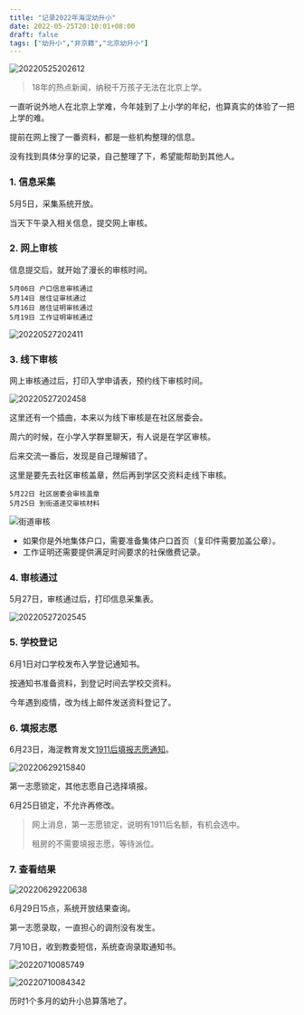 ```yaml
---
title: "记录2022年海淀幼升小"
date: 2022-05-25T20:10:01+08:00
draft: false
tags: ["幼升小","非京籍","北京幼升小"]
---
```


![20220525202612](20220525202612.png)

> 18年的热点新闻，纳税千万孩子无法在北京上学。

一直听说外地人在北京上学难，今年娃到了上小学的年纪，也算真实的体验了一把上学的难。

提前在网上搜了一番资料，都是一些机构整理的信息。

没有找到具体分享的记录，自己整理了下，希望能帮助到其他人。

### 1. 信息采集

5月5日，采集系统开放。

当天下午录入相关信息，提交网上审核。

### 2. 网上审核

信息提交后，就开始了漫长的审核时间。

```
5月06日 户口信息审核通过
5月14日 居住证审核通过
5月16日 居住证明审核通过
5月19日 工作证明审核通过
```

![20220527202411](20220527202411.png)

### 3. 线下审核

网上审核通过后，打印入学申请表，预约线下审核时间。

![20220527202458](20220527202458.png)

这里还有一个插曲，本来以为线下审核是在社区居委会。

周六的时候，在小学入学群里聊天，有人说是在学区审核。

后来交流一番后，发现是自己理解错了。

这里是要先去社区审核盖章，然后再到学区交资料走线下审核。

```
5月22日 社区居委会审核盖章
5月25日 到街道递交审核材料
```

![街道审核](20220525204053.png)

* 如果你是外地集体户口，需要准备集体户口首页（复印件需要加盖公章）。
* 工作证明还需要提供满足时间要求的社保缴费记录。


### 4. 审核通过

5月27日，审核通过后，打印信息采集表。

![20220527202545](20220527202545.png)


### 5. 学校登记

6月1日对口学校发布入学登记通知书。

按通知书准备资料，到登记时间去学校交资料。

今年遇到疫情，改为线上邮件发送资料登记了。

### 6. 填报志愿

6月23日，海淀教育发文[1911后填报志愿通知](https://mp.weixin.qq.com/s/UFoFysrhG2HkzREBpDVkuQ)。

![20220629215840](20220629215840.png)

第一志愿锁定，其他志愿自己选择填报。

6月25日锁定，不允许再修改。

> 网上消息，第一志愿锁定，说明有1911后名额，有机会选中。
> 
> 租房的不需要填报志愿，等待派位。

### 7. 查看结果

![20220629220638](20220629220638.png)

6月29日15点，系统开放结果查询。

第一志愿录取，一直担心的调剂没有发生。

7月10日，收到教委短信，系统查询录取通知书。

![20220710085749](20220710085749.png)

![20220710084342](20220710084342.png)


历时1个多月的幼升小总算落地了。
